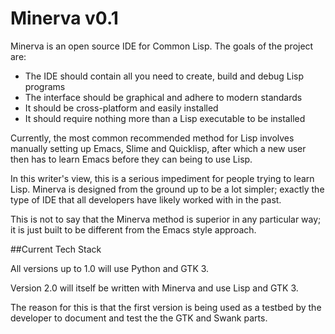 # Minerva v0.1


Minerva is an open source IDE for Common Lisp. The goals of the project are:

* The IDE should contain all you need to create, build and debug Lisp programs
* The interface should be graphical and adhere to modern standards
* It should be cross-platform and easily installed
* It should require nothing more than a Lisp executable to be installed

Currently, the most common recommended method for Lisp involves manually setting up Emacs, Slime and Quicklisp, after which a new user then has to learn Emacs before they can being to use Lisp.

In this writer's view, this is a serious impediment for people trying to learn Lisp. Minerva is designed from the ground up to be a lot simpler; exactly the type of IDE that all developers have likely worked with in the past.

This is not to say that the Minerva method is superior in any particular way; it is just built to be different from the Emacs style approach.


##Current Tech Stack


All versions up to 1.0 will use Python and GTK 3.

Version 2.0 will itself be written with Minerva and use Lisp and GTK 3.

The reason for this is that the first version is being used as a testbed by the developer to document and test the the GTK and Swank parts.

